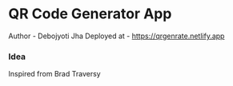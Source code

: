 # QR Code Generator App

Author - Debojyoti Jha
Deployed at - https://qrgenrate.netlify.app

### Idea 

Inspired from Brad Traversy
